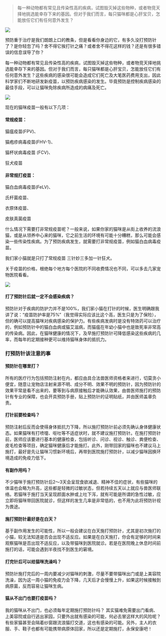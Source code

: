 > 每一种动物都有常见且传染性高的疾病，试图毁灭掉这些物种，或者物竞天择地挑选能幸存下来的基因。但对于我们而言，每只猫咪都是心肝宝贝，怎能放任它们有任何意外发生？

![](https://mmbiz.qpic.cn/mmbiz_jpg/mLA9xDdPFPV267XiaudZFnaQflQyiaFtjH59MjoZSib1NhRZWVIPbfGCT0H800drfPrrViaibYiamTdQVribRcvus5a4w/640?wx_fmt=jpeg&tp=webp&wxfrom=5&wx_lazy=1&wx_co=1)

预防重于治疗是我们朗朗上口的教条，但是看看你身边的它，有多久没打预防针了？是你轻忽了吗？舍不得它挨打针之痛？或者舍不得花这样的钱？还是有很多错误的信息误导了你？ 

每一种动物都有常见且传染性高的疾病，试图毁灭掉这些物种，或者物竞天择地挑选能幸存下来的基因。但对于我们而言，每只猫咪都是心肝宝贝，怎能放任它们有任何意外发生？这些疾病的感染很可能会造成它们死亡及大笔医药费用支出，因此科学家们不断地研发新疫苗，以预防疾病感染的发生。毕竟预防是控制疾病感染的最佳手段，可以让猫咪免除疾病所造成的病痛及死亡。

![](https://mmbiz.qpic.cn/mmbiz_jpg/mLA9xDdPFPU15vChujv1O2DcGHAqnraRNReVib2zkFY2QtvNBGvnRqmyOdsYVuaRWsG0mIGP4hRpsV5acic8wiaYQ/640?wx_fmt=jpeg&tp=webp&wxfrom=5&wx_lazy=1&wx_co=1)

现在的猫咪疫苗一般有以下几项：

#### 常规疫苗：

猫瘟疫苗(FPV)、

猫疱疹病毒疫苗(FHV-1)、

猫杯状病毒疫苗 (FCV)、

狂犬疫苗

#### 非常规打疫苗：

猫白血病毒疫苗(FeLV)、

氏杆菌疫苗、

衣原体疫苗、

皮肤真菌疫苗

什么情况下需要打非常规疫苗呢？一般来说，如果你家的猫咪是从街上收养的流浪猫，或是从领养中心来的猫咪，它之前生活的环境有可能十分糟糕，那么可能会感染一些传染性疾病。为了预防疾病发生，就需要打非常规疫苗，例如猫白血病毒疫苗。


我们家小猫就是只打了常规疫苗 三针妙三多加一针狂犬。

关于疫苗的价格，根绝每个地方每个医院的不同收费情况也不同，可以多去几家宠物医院看看。

![](https://mmbiz.qpic.cn/mmbiz_jpg/mLA9xDdPFPU15vChujv1O2DcGHAqnraRo94By6nbIeQGsFjEPshFtTLeMk66ScrpIsbNK7zlaHnTawCCzcXcDg/640?wx_fmt=jpeg&tp=webp&wxfrom=5&wx_lazy=1&wx_co=1)

#### 打了预防针后就一定不会感染疾病？ 

预防针对于疾病的防护力并不是100%，我们家小猫在打针的时候，医生明确跟我讲了说：“疫苗防护率是75%”（我觉得实际应该比这个高，医生只是为了保险），但的确可以提高猫咪对疾病感染的保护力。有些疾病发病时是没有特效药可以治疗的，例如预防针中的猫白血病或猫艾滋病，而猫瘟在年幼小猫中也是致死率非常高的传染病。因此，在猫咪健康的情况下，及早施打预防针可降低感染这些疾病的几率，而每年的定期接种更可以维持猫咪身体的抵抗力。

### 打预防针该注意的事 

#### 预防针在哪里打？ 

所有的医疗行为包括预防注射在内，都应由具合法兽医师资格者来进行，切莫贪小便宜，随意让宠物店注射来源不明、成分不明、效果不明的预防针，因为预防针的效果平常是看不出来的，要等到与病原接触后才能确认效果，由兽医师施打的预防针有专业的保障，也会开具预防手册，贴上预防针的证明贴纸，并由医师盖章负责。 

#### 打针前要检查吗？ 

预防注射后反而会使得身体抵抗力下降，所以施打预防针前必须先确认身体健康状态。如果猫咪有打喷嚏、呕吐等不适症状时，就不建议施打预防针。在施打预防针前，医师应该要进行基本的健康检查，包括听诊、问诊、视诊、触诊、粪便检查、皮毛检查等项目，确定猫咪健康后才能施打。此外，刚带回家的猫咪也不建议马上施打，最好是先让猫咪习惯新环境后，再带到医院施打预防针，以减少猫咪因换环境造成的免疫力低下。 

#### 有副作用吗？ 

不少猫咪于施打预防针后2～3天会呈现食欲减退、精神不佳的症状，有些猫咪的体温也会略为升高，这些都是轻微的过敏状态，但若持续五天以上就应与兽医师联络。若猫咪于施打当天呈现颜面水肿或上吐下泻，就有可能是所谓的急性过敏，应立即将猫咪带回医院就诊，但这样的发生几率是非常低的，也不用为此将预防针视为畏途。

#### 施打预防针最好是在白天？ 

基于副作用发生的可能性，所以一般会建议在白天施打预防针，尤其是初次施打的小猫，较无法知道是否会出现不适反应。如果是在白天施打，你会有足够的时间来观察猫咪是否出现不适反应，以及带猫咪到医院就诊。若是在医院晚上休息时间前施打的话，可能会遇到半夜找不到医生的窘境。 

#### 打完针后可以给猫咪洗澡吗？ 

预防针施打完后的一周内要减少对猫咪的刺激，尽量不要带猫咪出门或是上美容院洗澡，因为这一周小猫的免疫力会下降，几天后才会慢慢上升，如果这时候接触到病原菌，反而容易让猫咪生病。 

#### 猫从不出门也要打疫苗吗？

我的猫咪从不出门，也必须每年定期施打预防针吗？ 其实猫难免需要出门看病、上美容院或自行逃出家园，只要外出就有感染的可能，何必去冒这样大的风险呢？有些家猫甚至会隔着纱窗跟流浪猫打交道，这也有感染的可能。另外，主人的衣服、手、鞋子也都有可能携带病原体回家，所以还是定期施打，永保安康吧！